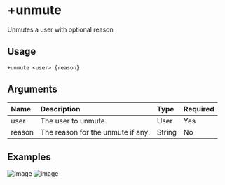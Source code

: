 # +unmute
Unmutes a user with optional reason

## Usage
```
+unmute <user> {reason}
```

## Arguments
Name | Description | Type | Required
:-- | :-- | :-- | :--
user | The user to unmute. | User | Yes
reason | The reason for the unmute if any. | String | No

## Examples
![image](https://tawk.link/60e18ecd649e0a0a5cca7167/kb/attachments/aUhHqWqq7O.jpg)
![image](https://tawk.link/60e18ecd649e0a0a5cca7167/kb/attachments/POwJ1Krqyw.jpg)
